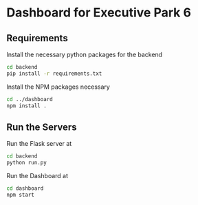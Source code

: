 # Dashboard for Executive Park 6

## Requirements 

Install the necessary python packages for the backend

```bash
cd backend
pip install -r requirements.txt
```

Install the NPM packages necessary

```bash
cd ../dashboard
npm install .
```

## Run the Servers


Run the Flask server at 

```bash
cd backend
python run.py
```

Run the Dashboard at 

```bash
cd dashboard
npm start
```
